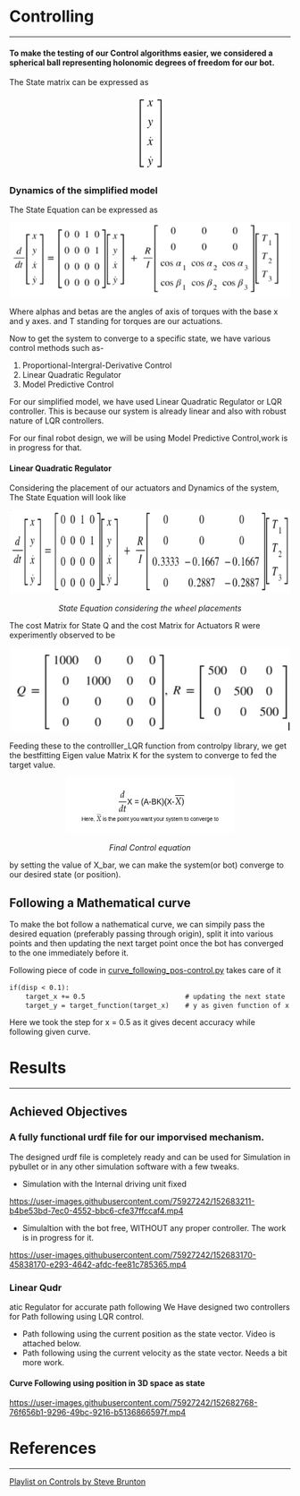 # Controlling 
***
#### To make the testing of our Control algorithms easier, we considered a spherical ball representing holonomic degrees of freedom for our bot.

The State matrix can be expressed as 
<p align="center">
    <img width = "50" hieght = "0" src = "assets/State_matrix.png">
</p>

### Dynamics of the simplified model

The State Equation can be expressed as 
<p align="center">
    <img width = "600" hieght = "300" src = "assets/State_eqn_expanded.png">
</p>
Where alphas and betas are the angles of axis of torques with the base x and y axes. and T standing for torques are our actuations.

Now to get the system to converge to a specific state, we have various control methods such as- 

1. Proportional-Intergral-Derivative Control
2. Linear Quadratic Regulator
3. Model Predictive Control

For our simplified model, we have used Linear Quadratic Regulator or LQR controller. This is because our system is already linear and also with robust nature of LQR controllers.

For our final robot design, we will be using Model Predictive Control,work is in progress for that.

#### Linear Quadratic Regulator

Considering the placement of our actuators and Dynamics of the system, The State Equation will look like

<p align="center">
 <img  width="700" height="150" src="assets/state_eqn_numeric.png">
 <p align="center">
 <i>State Equation considering the wheel placements</i><br> 
</p>

The cost Matrix for State Q and the cost Matrix for Actuators R were experimently observed to be 

<p align="center">
 <img  width="500" height="150" src="assets/cost_matrices.png">
 <p align="center">
</p>

Feeding these to the  controlller_LQR function from controlpy library, we get the bestfitting Eigen value Matrix K for the system to converge to fed the target value.

<p align="center">
 <img  width="300" height="100" src="assets/control_eqn.png">
 <p align="center">
 <i>Final Control equation</i><br> 
</p>

by setting the value of X_bar, we can make the system(or bot) converge to our desired state (or position).

## Following a Mathematical curve 

To make the bot follow a nathematical curve, we can simpily pass the desired equation (preferably passing through origin), split it into various points and then updating the next target point once the bot has converged to the one immediately before it. 

Following piece of code in [curve_following_pos-control.py](kinematicsSim/curve_following_pos-control.py) takes care of it

```
if(disp < 0.1):
    target_x += 0.5                         # updating the next state
    target_y = target_function(target_x)    # y as given function of x
```

Here we took the step for x = 0.5 as it gives decent accuracy while following given curve.

# Results
***
## Achieved Objectives 
### A fully functional urdf file for our imporvised mechanism. 
The designed urdf file is completely ready and can be used for Simulation in pybullet or in any other simulation software with a few tweaks.

* Simulation with the Internal driving unit fixed 

https://user-images.githubusercontent.com/75927242/152683211-b4be53bd-7ec0-4552-bbc6-cfe37ffccaf4.mp4

* Simulaltion with the bot free, WITHOUT any proper controller. The work is in progress for it.

https://user-images.githubusercontent.com/75927242/152683170-45838170-e293-4642-afdc-fee81c785365.mp4

### Linear Qudr

atic Regulator for accurate path following
We Have designed two controllers for Path following using LQR control.
* Path following using the current position as the state vector. Video is attached below.
* Path following using the current velocity as the state vector. Needs a bit more work.

#### Curve Following using position in 3D space as state
https://user-images.githubusercontent.com/75927242/152682768-76f656b1-9296-49bc-9216-b5136866597f.mp4


# References
***
[Playlist on Controls by Steve Brunton](https://youtu.be/1_UobILf3cc)


